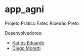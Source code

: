 # app_agni

Projeto Prático Fatec Ribeirão Preto

Desenvolvedores:

- [Karlos Eduardo](https://github.com/Karlos-Eduardo)
- [Diego Moretti](https://github.com/Diego-Moretti)
